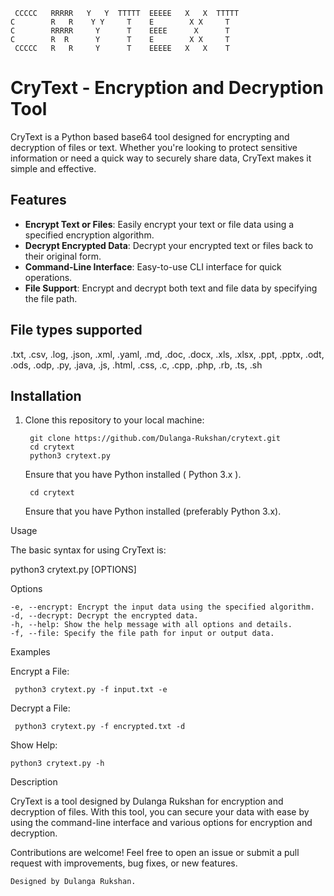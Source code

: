 

     CCCCC   RRRRR   Y   Y  TTTTT  EEEEE   X   X  TTTTT
    C        R   R    Y Y     T    E        X X     T   
    C        RRRRR     Y      T    EEEE      X      T   
    C        R  R      Y      T    E        X X     T   
     CCCCC   R   R     Y      T    EEEEE   X   X    T   

# CryText - Encryption and Decryption Tool

CryText is a Python based base64 tool designed for encrypting and decryption of files or text. Whether you're looking to protect sensitive information or need a quick way to securely share data, CryText makes it simple and effective.


## Features

- **Encrypt Text or Files**: Easily encrypt your text or file data using a specified encryption algorithm.
- **Decrypt Encrypted Data**: Decrypt your encrypted text or files back to their original form.
- **Command-Line Interface**: Easy-to-use CLI interface for quick operations.
- **File Support**: Encrypt and decrypt both text and file data by specifying the file path.

## File types supported

.txt, .csv, .log, .json, .xml, .yaml, .md, .doc, .docx, .xls, .xlsx, .ppt, .pptx, .odt, .ods, .odp, .py, .java, .js, .html, .css, .c, .cpp, .php, .rb, .ts, .sh


## Installation

1. Clone this repository to your local machine:
  
        git clone https://github.com/Dulanga-Rukshan/crytext.git
        cd crytext
        python3 crytext.py 

    Ensure that you have Python installed ( Python 3.x ).
  
        cd crytext
   
   Ensure that you have Python installed (preferably Python 3.x).

Usage

The basic syntax for using CryText is:

python3 crytext.py [OPTIONS]

Options

    -e, --encrypt: Encrypt the input data using the specified algorithm.
    -d, --decrypt: Decrypt the encrypted data.
    -h, --help: Show the help message with all options and details.
    -f, --file: Specify the file path for input or output data.

Examples

Encrypt a File:

     python3 crytext.py -f input.txt -e

Decrypt a File:

     python3 crytext.py -f encrypted.txt -d


Show Help:

    python3 crytext.py -h

Description

CryText is a tool designed by Dulanga Rukshan for encryption and decryption of files. With this tool, you can secure your data with ease by using the command-line interface and various options for encryption and decryption.

Contributions are welcome! Feel free to open an issue or submit a pull request with improvements, bug fixes, or new features.

    Designed by Dulanga Rukshan.
